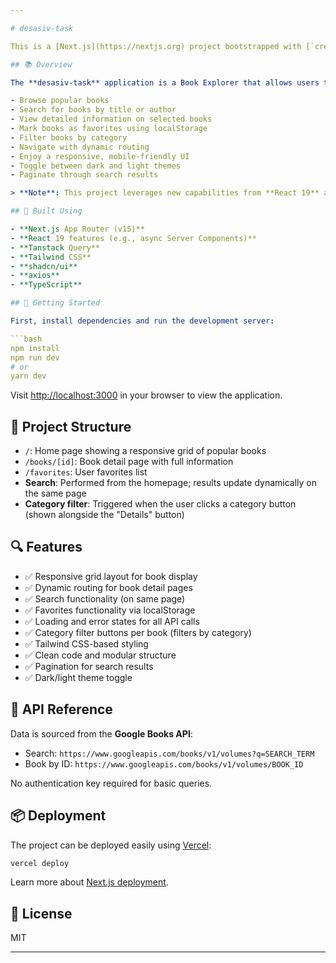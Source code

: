 ```yaml
---

# desasiv-task

This is a [Next.js](https://nextjs.org) project bootstrapped with [`create-next-app`](https://nextjs.org/docs/app/api-reference/cli/create-next-app).

## 📚 Overview

The **desasiv-task** application is a Book Explorer that allows users to:

- Browse popular books  
- Search for books by title or author  
- View detailed information on selected books  
- Mark books as favorites using localStorage  
- Filter books by category  
- Navigate with dynamic routing  
- Enjoy a responsive, mobile-friendly UI  
- Toggle between dark and light themes  
- Paginate through search results  

> **Note**: This project leverages new capabilities from **React 19** and **Next.js 15**, including asynchronous Server Components and improved caching and streaming mechanisms to enhance performance and developer experience.

## 🧰 Built Using

- **Next.js App Router (v15)**
- **React 19 features (e.g., async Server Components)**
- **Tanstack Query**
- **Tailwind CSS**
- **shadcn/ui**
- **axios**
- **TypeScript**

## 🚀 Getting Started

First, install dependencies and run the development server:

```bash
npm install
npm run dev
# or
yarn dev
```

Visit [http://localhost:3000](http://localhost:3000) in your browser to view the application.

## 🧩 Project Structure

- `/`: Home page showing a responsive grid of popular books  
- `/books/[id]`: Book detail page with full information  
- `/favorites`: User favorites list  
- **Search**: Performed from the homepage; results update dynamically on the same page  
- **Category filter**: Triggered when the user clicks a category button (shown alongside the "Details" button)

## 🔍 Features

- ✅ Responsive grid layout for book display  
- ✅ Dynamic routing for book detail pages  
- ✅ Search functionality (on same page)  
- ✅ Favorites functionality via localStorage  
- ✅ Loading and error states for all API calls  
- ✅ Category filter buttons per book (filters by category)  
- ✅ Tailwind CSS-based styling  
- ✅ Clean code and modular structure  
- ✅ Pagination for search results  
- ✅ Dark/light theme toggle  

## 🔗 API Reference

Data is sourced from the **Google Books API**:

- Search: `https://www.googleapis.com/books/v1/volumes?q=SEARCH_TERM`  
- Book by ID: `https://www.googleapis.com/books/v1/volumes/BOOK_ID`  

No authentication key required for basic queries.

## 📦 Deployment

The project can be deployed easily using [Vercel](https://vercel.com):

```bash
vercel deploy
```

Learn more about [Next.js deployment](https://nextjs.org/docs/app/building-your-application/deploying).

## 📑 License

MIT

---
```

